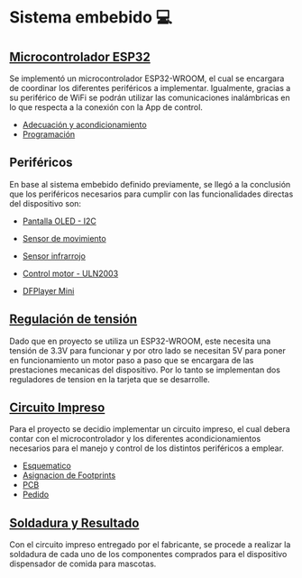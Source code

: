 # Sistema embebido :computer:


## [Microcontrolador ESP32](/SoC/ESP32/)
Se implementó un microcontrolador ESP32-WROOM, el cual se encargara de coordinar los diferentes periféricos a implementar. Igualmente, gracias a su periférico de WiFi se podrán utilizar las comunicaciones inalámbricas en lo que respecta a la conexión con la App de control.

- [Adecuación y acondicionamiento](/SoC/ESP32#adecuaci%C3%B3n)
- [Programación](/SoC/ESP32#programaci%C3%B3n)

## Periféricos

En base al sistema embebido definido previamente, se llegó a la conclusión que los periféricos necesarios para cumplir con las funcionalidades directas del dispositivo son:

- [Pantalla OLED - I2C](/Perifericos/OLED)

- [Sensor de movimiento](/Perifericos/SensorMov)

- [Sensor infrarrojo](/Perifericos/SensorInfra)

- [Control motor - ULN2003](/Perifericos/Motor)

- [DFPlayer Mini](/Perifericos/DFPlayer)

## [Regulación de tensión](/Regulador)

Dado que en proyecto se utiliza un ESP32-WROOM, este necesita una tensión de 3.3V para funcionar y por otro lado se necesitan 5V para poner en funcionamiento un motor paso a paso que se encargara de las prestaciones mecanicas del dispositivo. Por lo tanto se implementan dos reguladores de tension en la tarjeta que se desarrolle.


## [Circuito Impreso](/SoC/CircuitoImpreso)

Para el proyecto se decidio implementar un circuito impreso, el cual debera contar con el microcontrolador y los diferentes acondicionamientos necesarios para el manejo y control de los distintos periféricos a emplear.

- [Esquematico](/SoC/CircuitoImpreso#esquematico---kicad)
- [Asignacion de Footprints](/SoC/CircuitoImpreso#asignaci%C3%B3n-de-footprints)
- [PCB](/SoC/CircuitoImpreso#pcb---kicad)
- [Pedido](/SoC/CircuitoImpreso#pedido---fabricante-chino)

## [Soldadura y Resultado](/SoC/Soldadura)

Con el circuito impreso entregado por el fabricante, se procede a realizar la soldadura de cada uno de los componentes comprados para el dispositivo dispensador de comida para mascotas.
